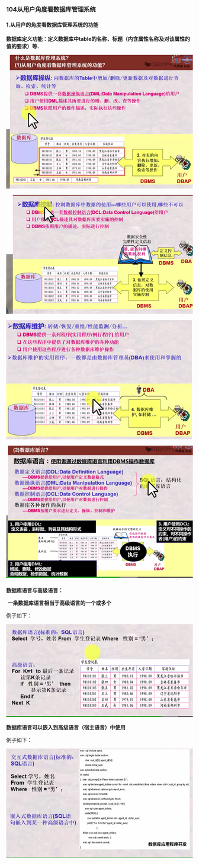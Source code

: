 ### 104从用户角度看数据库管理系统

#### 1.从用户的角度看数据库管理系统的功能

**数据库定义功能：定义数据库中table的名称、标题（内含属性名称及对该属性的值的要求）等.**

![image-20201208170525648](104从用户的角度看数据库管理系统.assets/image-20201208170525648.png)



![image-20201208170550485](104从用户的角度看数据库管理系统.assets/image-20201208170550485.png)



![image-20201208170630248](104从用户的角度看数据库管理系统.assets/image-20201208170630248.png)



![image-20201208170800796](104从用户的角度看数据库管理系统.assets/image-20201208170800796.png)





**数据库语言与高级语言：**

​    **一条数据库语言相当于高级语言的一个或多个**

例子如下：

![image-20201208171052522](104从用户的角度看数据库管理系统.assets/image-20201208171052522.png)





**数据库语言可以嵌入到高级语言（宿主语言）中使用**

例子如下：

![image-20201208171256363](104从用户的角度看数据库管理系统.assets/image-20201208171256363.png)





